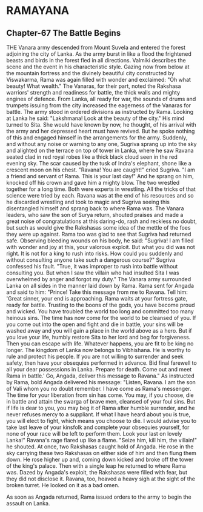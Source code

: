 # RAMAYANA
## Chapter-67 The Battle Begins

THE Vanara army descended from Mount Suvela and entered the forest adjoining the city of Lanka. As the army burst in like a flood the frightened beasts and birds in the forest fled in all directions. Valmiki describes the scene and the event in his characteristic style. Gazing now from below at the mountain fortress and the divinely beautiful city constructed by Viswakarma, Rama was again filled with wonder and exclaimed: "Oh what beauty! What wealth." The Vanaras, for their part, noted the Rakshasa warriors' strength and readiness for battle, the thick walls and mighty engines of defence. From Lanka, all ready for war, the sounds of drums and trumpets issuing from the city increased the eagerness of the Vanaras for battle. The army stood in ordered divisions as instructed by Rama. Looking at Lanka he said: "Lakshmana! Look at the beauty of the city." His mind turned to Sita. She would have known by now, he thought, of his arrival with the army and her depressed heart must have revived. But he spoke nothing of this and engaged himself in the arrangements for the army. Suddenly, and without any noise or warning to any one, Sugriva sprang up into the sky and alighted on the terrace on top of tower in Lanka, where he saw Ravana seated clad in red royal robes like a thick black cloud seen in the red evening sky. The scar caused by the tusk of Indra's elephant, shone like a crescent moon on his chest. "Ravana! You are caught!" cried Sugriva. "I am a friend and servant of Rama. This is your last day!" And he sprang on him, knocked off his crown and gave him a mighty blow. The two wrestled together for a long time. Both were experts in wrestling. All the tricks of that science were tried by each. Ravana was at the end of his resources and so he discarded wrestling and took to magic and Sugriva seeing this disentangled himself and sprang back to where Rama was. The Vanara leaders, who saw the son of Surya return, shouted praises and made a great noise of congratulations at this daring-do, rash and reckless no doubt, but such as would give the Rakshasas some idea of the mettle of the foes they were up against. Rama too was glad to see that Sugriva had returned safe. Observing bleeding wounds on his body, he said: "Sugriva! I am filled with wonder and joy at this, your valorous exploit. But what you did was not right. It is not for a king to rush into risks. How could you suddenly and without consulting anyone take such a dangerous course?" Sugriva confessed his fault. "True, it was improper to rush into battle without consulting you. But when I saw the villain who had insulted Sita I was overwhelmed by anger and forgot my duty." The Vanara army surrounded Lanka on all sides in the manner laid down by Rama. Rama sent for Angada and said to him: "Prince! Take this message from me to Ravana. Tell him: 'Great sinner, your end is approaching. Rama waits at your fortress gate, ready for battle. Trusting to the boons of the gods, you have become proud and wicked. You have troubled the world too long and committed too many heinous sins. The time has now come for the world to be cleansed of you. If you come out into the open and fight and die in battle, your sins will be washed away and you will gain a place in the world above as a hero. But if you love your life, humbly restore Sita to her lord and beg for forgiveness. Then you can escape with life. Whatever happens, you are fit to be king no longer. The kingdom of Lanka now belongs to Vibhishana. He is worthy to rule and protect his people. If you are not willing to surrender and seek safety, then have your obsequies performed in advance. Bid final farewell to all your dear possessions in Lanka. Prepare for death. Come out and meet Rama in battle.' Go, Angada, deliver this message to Ravana." As instructed by Rama, bold Angada delivered his message: "Listen, Ravana. I am the son of Vali whom you no doubt remember. I have come as Rama's messenger. The time for your liberation from sin has come. You may, if you choose, die in battle and attain the swarga of brave men, cleansed of your foul sins. But if life is dear to you, you may beg it of Rama after humble surrender, and he never refuses mercy to a suppliant. If what I have heard about you is true, you will elect to fight, which means you choose to die. I would advise you to take last leave of your kinsfolk and complete your obsequies yourself, for none of your race will be left to perform them. Look your last on lovely Lanka!" Ravana's rage flared up like a flame. "Seize him, kill him, the villain!" he shouted. At once, two Rakshasas caught hold of Angada. He rose in the sky carrying these two Rakshasas on either side of him and then flung them down. He rose higher up and, coming down kicked and broke off the tower of the king's palace. Then with a single leap he returned to where Rama was. Dazed by Angada's exploit, the Rakshasas were filled with fear, but they did not disclose it. Ravana, too, heaved a heavy sigh at the sight of the broken turret. He looked on it as a bad omen.

As soon as Angada returned, Rama issued orders to the army to begin the assault on Lanka.